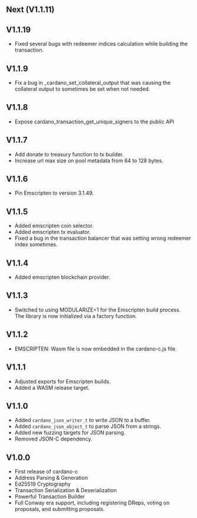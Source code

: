 Next (V1.1.11)
---------------------

V1.1.19
---------------------

- Fixed several bugs with redeemer indices calculation while building the transaction.

V1.1.9
---------------------

- Fix a bug in _cardano_set_collateral_output that was causing the collateral output to sometimes be set when not needed.

V1.1.8
---------------------

- Expose cardano_transaction_get_unique_signers to the public API

V1.1.7
---------------------

- Add donate to treasury function to tx builder.
- Increase url max size on pool metadata from 64 to 128 bytes.

V1.1.6
---------------------

- Pin Emscripten to version 3.1.49.

V1.1.5
---------------------

- Added emscripten coin selector.
- Added emscripten tx evaluator.
- Fixed a bug in the transaction balancer that was setting wrong redeemer index sometimes.

V1.1.4
---------------------
- Added emscripten blockchain provider.

V1.1.3
---------------------
- Switched to using MODULARIZE=1 for the Emscripten build process. The library is now initialized via a factory function.

V1.1.2
---------------------
- EMSCRIPTEN: Wasm file is now embedded in the cardano-c.js file.

V1.1.1
---------------------
- Adjusted exports for Emscripten builds.
- Added a WASM release target.

V1.1.0
---------------------
- Added `cardano_json_writer_t` to write JSON to a buffer.
- Added `cardano_json_object_t` to parse JSON from a strings.
- Added new fuzzing targets for JSON parsing.
- Removed JSON-C dependency.

V1.0.0
---------------------
- First release of cardano-c
- Address Parsing & Generation
- Ed25519 Cryptography
- Transaction Serialization & Deserialization
- Powerful Transaction Builder
- Full Conway era support, including registering DReps, voting on proposals, and submitting proposals.